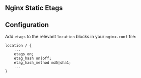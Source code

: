 Nginx Static Etags
------------------

## Configuration

Add `etags` to the relevant `location` blocks in your `nginx.conf` file:

    location / {
        ...
        etags on;
        etag_hash on|off;
        etag_hash_method md5|sha1;
        ...
    }
